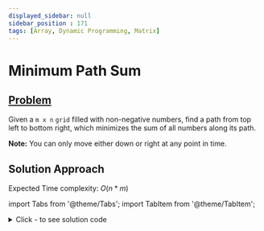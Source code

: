 ```yaml
---
displayed_sidebar: null
sidebar_position : 171
tags: [Array, Dynamic Programming, Matrix]
---
```


# Minimum Path Sum

## [Problem](https://leetcode.com/problems/minimum-path-sum/)

<p>Given a <code>m x n</code> <code>grid</code> filled with non-negative numbers, find a path from top left to bottom right, which minimizes the sum of all numbers along its path.</p>

<p><strong>Note:</strong> You can only move either down or right at any point in time.</p>

## Solution Approach

Expected Time complexity: $O(n*m)$

import Tabs from '@theme/Tabs';
import TabItem from '@theme/TabItem';

<details><summary>Click - to see solution code</summary>

<Tabs>
<TabItem value="cpp" label="C++">

```cpp
class Solution {
   public:
    int minPathSum(vector<vector<int>>& grid) {
        int ans = 0;
        int n = grid.size(), m = grid[0].size();
        int cost[n][m];

        for (int i = 0; i < n; i++) {
            for (int j = 0; j < m; j++) cost[i][j] = INT_MAX;
        }

        cost[0][0] = grid[0][0];
        for (int i = 0; i < n; i++) {
            for (int j = 0; j < m; j++) {
                if (i == 0 && j == 0) continue;
                if (i > 0)
                    cost[i][j] = min(cost[i][j], cost[i - 1][j] + grid[i][j]);
                if (j > 0)
                    cost[i][j] = min(cost[i][j], cost[i][j - 1] + grid[i][j]);
            }
        }
        return cost[n - 1][m - 1];
    }
};

```
</TabItem>
</Tabs>

</details>

